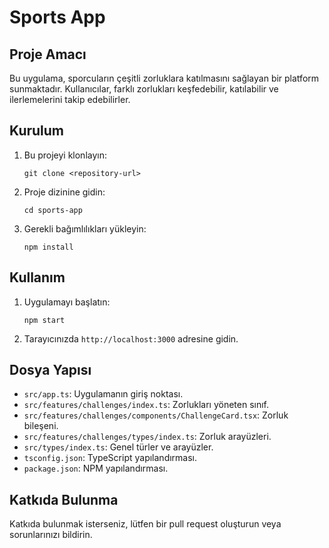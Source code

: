 # Sports App

## Proje Amacı
Bu uygulama, sporcuların çeşitli zorluklara katılmasını sağlayan bir platform sunmaktadır. Kullanıcılar, farklı zorlukları keşfedebilir, katılabilir ve ilerlemelerini takip edebilirler.

## Kurulum
1. Bu projeyi klonlayın:
   ```
   git clone <repository-url>
   ```
2. Proje dizinine gidin:
   ```
   cd sports-app
   ```
3. Gerekli bağımlılıkları yükleyin:
   ```
   npm install
   ```

## Kullanım
1. Uygulamayı başlatın:
   ```
   npm start
   ```
2. Tarayıcınızda `http://localhost:3000` adresine gidin.

## Dosya Yapısı
- `src/app.ts`: Uygulamanın giriş noktası.
- `src/features/challenges/index.ts`: Zorlukları yöneten sınıf.
- `src/features/challenges/components/ChallengeCard.tsx`: Zorluk bileşeni.
- `src/features/challenges/types/index.ts`: Zorluk arayüzleri.
- `src/types/index.ts`: Genel türler ve arayüzler.
- `tsconfig.json`: TypeScript yapılandırması.
- `package.json`: NPM yapılandırması.

## Katkıda Bulunma
Katkıda bulunmak isterseniz, lütfen bir pull request oluşturun veya sorunlarınızı bildirin.